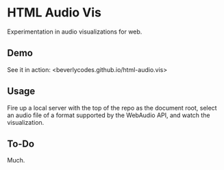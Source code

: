 # HTML Audio Vis

Experimentation in audio visualizations for web.

## Demo

See it in action: <beverlycodes.github.io/html-audio.vis>

## Usage

Fire up a local server with the top of the repo as the document root, select an audio file of a format supported by the WebAudio API, and watch the visualization.

## To-Do

Much.

